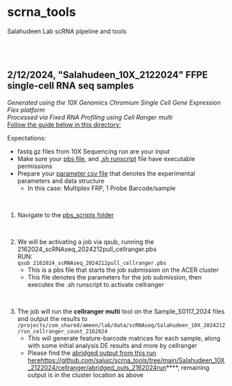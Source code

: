 # scrna_tools
Salahudeen Lab scRNA pipeline and tools  
<br><br><br>  

    
## **2/12/2024, "Salahudeen_10X_2122024" FFPE single-cell RNA seq samples**  
_Generated using the 10X Genomics Chromium Single Cell Gene Expression Flex platform  
Processed via Fixed RNA Profiling using Cell Ranger multi_  
[Follow the guide below in this directory:](https://github.com/saluic/scrna_tools/tree/main/Salahudeen_10X_2122024/cellranger)

Expectations:
- fastq.gz files from 10X Sequencing run are your input
- Make sure your [pbs file](https://github.com/saluic/scrna_tools/blob/main/Salahudeen_10X_2122024/cellranger/pbs_scripts/2162024_scRNAseq_2024212pull_cellranger.pbs), and [.sh runscript](https://github.com/saluic/scrna_tools/blob/main/Salahudeen_10X_2122024/cellranger/runscripts/cellranger_multi_2162024_10XscRNA.sh) file have executable permissions
- Prepare your [parameter csv file](https://github.com/saluic/scrna_tools/blob/main/Salahudeen_10X_2122024/cellranger/2162024_cellranger_multi_params.csv) that denotes the experimental parameters and data structure
    - In this case: Multiplex FRP, 1 Probe Barcode/sample  

<br>  

1. Navigate to the [pbs_scripts folder](https://github.com/saluic/scrna_tools/tree/main/Salahudeen_10X_2122024/cellranger/pbs_scripts)
<br>

2. We will be activating a job via qsub, running the 2162024_scRNAseq_2024212pull_cellranger.pbs  
RUN:  
```qsub 2162024_scRNAseq_2024212pull_cellranger.pbs```  
    - This is a pbs file that starts the job submission on the ACER cluster  
    - This file denotes the parameters for the job submission, then executes the .sh runscript to activate cellranger  
<br>  

3. The job will run the **cellranger multi** tool on the Sample_S0117_2024 files and output the results to ```/projects/com_shared/ameen/lab/data/scRNAseq/Salahudeen_10X_2024212/run_cellranger_count_2162024``` 
    - This will generate feature-barcode matrices for each sample, along with some initial analysis DE results and more by cellranger  
    - Please find the [abridged output from this run here](https://github.com/saluic/scrna_tools/tree/main/Salahudeen_10X_2122024/cellranger/abridged_outs_2162024run)https://github.com/saluic/scrna_tools/tree/main/Salahudeen_10X_2122024/cellranger/abridged_outs_2162024run****, remaining output is in the cluster location as above
